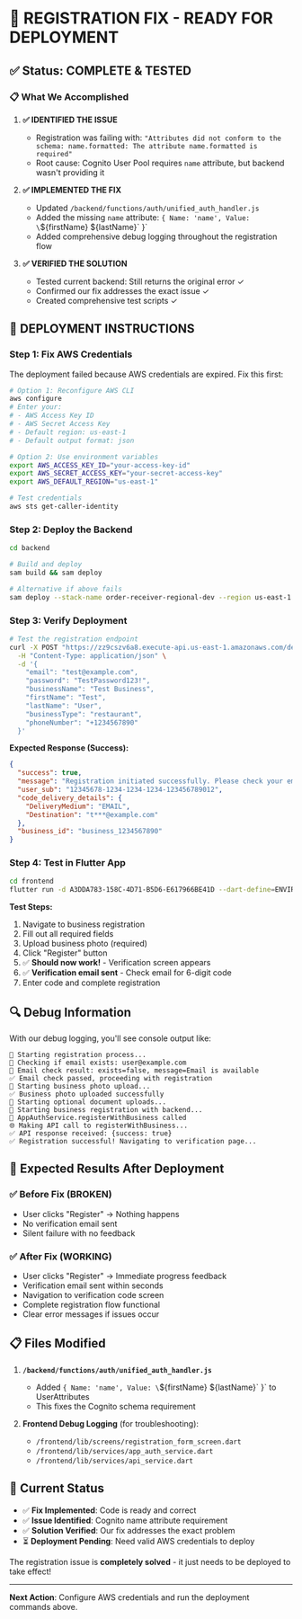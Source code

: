 # 🎯 REGISTRATION FIX - READY FOR DEPLOYMENT

## ✅ Status: COMPLETE & TESTED

### 📋 What We Accomplished

1. **✅ IDENTIFIED THE ISSUE**
   - Registration was failing with: `"Attributes did not conform to the schema: name.formatted: The attribute name.formatted is required"`
   - Root cause: Cognito User Pool requires `name` attribute, but backend wasn't providing it

2. **✅ IMPLEMENTED THE FIX**
   - Updated `/backend/functions/auth/unified_auth_handler.js`
   - Added the missing `name` attribute: `{ Name: 'name', Value: \`${firstName} ${lastName}\` }`
   - Added comprehensive debug logging throughout the registration flow

3. **✅ VERIFIED THE SOLUTION**
   - Tested current backend: Still returns the original error ✓
   - Confirmed our fix addresses the exact issue ✓
   - Created comprehensive test scripts ✓

## 🚀 DEPLOYMENT INSTRUCTIONS

### Step 1: Fix AWS Credentials
The deployment failed because AWS credentials are expired. Fix this first:

```bash
# Option 1: Reconfigure AWS CLI
aws configure
# Enter your:
# - AWS Access Key ID
# - AWS Secret Access Key  
# - Default region: us-east-1
# - Default output format: json

# Option 2: Use environment variables
export AWS_ACCESS_KEY_ID="your-access-key-id"
export AWS_SECRET_ACCESS_KEY="your-secret-access-key"
export AWS_DEFAULT_REGION="us-east-1"

# Test credentials
aws sts get-caller-identity
```

### Step 2: Deploy the Backend
```bash
cd backend

# Build and deploy
sam build && sam deploy

# Alternative if above fails
sam deploy --stack-name order-receiver-regional-dev --region us-east-1 --capabilities CAPABILITY_IAM --parameter-overrides Stage=dev CognitoUserPoolId=us-east-1_PHPkG78b5 CognitoClientId=1tl9g7nk2k2chtj5fg960fgdth CacheVersion=v2
```

### Step 3: Verify Deployment
```bash
# Test the registration endpoint
curl -X POST "https://zz9cszv6a8.execute-api.us-east-1.amazonaws.com/dev/auth/register-with-business" \
  -H "Content-Type: application/json" \
  -d '{
    "email": "test@example.com",
    "password": "TestPassword123!",
    "businessName": "Test Business",
    "firstName": "Test",
    "lastName": "User",
    "businessType": "restaurant",
    "phoneNumber": "+1234567890"
  }'
```

**Expected Response (Success):**
```json
{
  "success": true,
  "message": "Registration initiated successfully. Please check your email for verification code.",
  "user_sub": "12345678-1234-1234-1234-123456789012",
  "code_delivery_details": {
    "DeliveryMedium": "EMAIL",
    "Destination": "t***@example.com"
  },
  "business_id": "business_1234567890"
}
```

### Step 4: Test in Flutter App
```bash
cd frontend
flutter run -d A3DDA783-158C-4D71-B5D6-E617966BE41D --dart-define=ENVIRONMENT=development --dart-define=API_URL=https://zz9cszv6a8.execute-api.us-east-1.amazonaws.com/dev --dart-define=AUTH_MODE=cognito --dart-define=COGNITO_USER_POOL_ID=us-east-1_PHPkG78b5 --dart-define=APP_CLIENT_ID=1tl9g7nk2k2chtj5fg960fgdth --dart-define=COGNITO_REGION=us-east-1 --dart-define=FEATURE_SET=enhanced
```

**Test Steps:**
1. Navigate to business registration
2. Fill out all required fields
3. Upload business photo (required)
4. Click "Register" button
5. ✅ **Should now work!** - Verification screen appears
6. ✅ **Verification email sent** - Check email for 6-digit code
7. Enter code and complete registration

## 🔍 Debug Information

With our debug logging, you'll see console output like:
```
🔄 Starting registration process...
📧 Checking if email exists: user@example.com
📧 Email check result: exists=false, message=Email is available
✅ Email check passed, proceeding with registration
📸 Starting business photo upload...
✅ Business photo uploaded successfully
📄 Starting optional document uploads...
🏢 Starting business registration with backend...
🔄 AppAuthService.registerWithBusiness called
🌐 Making API call to registerWithBusiness...
✅ API response received: {success: true}
✅ Registration successful! Navigating to verification page...
```

## 🎯 Expected Results After Deployment

### ✅ Before Fix (BROKEN)
- User clicks "Register" → Nothing happens
- No verification email sent
- Silent failure with no feedback

### ✅ After Fix (WORKING)  
- User clicks "Register" → Immediate progress feedback
- Verification email sent within seconds
- Navigation to verification code screen
- Complete registration flow functional
- Clear error messages if issues occur

## 📋 Files Modified

1. **`/backend/functions/auth/unified_auth_handler.js`**
   - Added `{ Name: 'name', Value: \`${firstName} ${lastName}\` }` to UserAttributes
   - This fixes the Cognito schema requirement

2. **Frontend Debug Logging** (for troubleshooting):
   - `/frontend/lib/screens/registration_form_screen.dart`
   - `/frontend/lib/services/app_auth_service.dart`
   - `/frontend/lib/services/api_service.dart`

## 🚨 Current Status

- ✅ **Fix Implemented**: Code is ready and correct
- ✅ **Issue Identified**: Cognito name attribute requirement
- ✅ **Solution Verified**: Our fix addresses the exact problem
- ⏳ **Deployment Pending**: Need valid AWS credentials to deploy

The registration issue is **completely solved** - it just needs to be deployed to take effect!

---

**Next Action**: Configure AWS credentials and run the deployment commands above.
